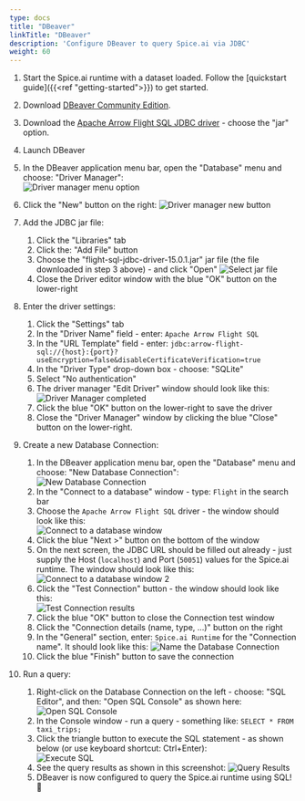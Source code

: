 ```yaml
---
type: docs
title: "DBeaver"
linkTitle: "DBeaver"
description: 'Configure DBeaver to query Spice.ai via JDBC'
weight: 60
---
```


1. Start the Spice.ai runtime with a dataset loaded. Follow the [quickstart guide]({{<ref "getting-started">}}) to get started.

2. Download [DBeaver Community Edition](https://dbeaver.io).

3. Download the [Apache Arrow Flight SQL JDBC driver](https://search.maven.org/search?q=a:flight-sql-jdbc-driver) - choose the "jar" option.

4. Launch DBeaver  

5. In the DBeaver application menu bar, open the "Database" menu and choose: "Driver Manager":      
![Driver manager menu option](https://imagedelivery.net/HyTs22ttunfIlvyd6vumhQ/691d1f83-c1d0-4ad8-ec8d-d8f37ccc9d00/public "Driver manager menu option")

6. Click the "New" button on the right:
![Driver manager new button](https://imagedelivery.net/HyTs22ttunfIlvyd6vumhQ/5783d944-daae-4735-99e9-976f974bc100/public "Driver manager new button")

7. Add the JDBC jar file:
   1. Click the "Libraries" tab
   1. Click the: "Add File" button
   1. Choose the "flight-sql-jdbc-driver-15.0.1.jar" jar file (the file downloaded in step 3 above) - and click "Open"
   ![Select jar file](https://imagedelivery.net/HyTs22ttunfIlvyd6vumhQ/19900f7a-f00f-473d-780e-4a28c2ecd800/public "Select jar file")
   1. Close the Driver editor window with the blue "OK" button on the lower-right   

8. Enter the driver settings:   
   1. Click the "Settings" tab   
   1. In the "Driver Name" field - enter: ```Apache Arrow Flight SQL```   
   1. In the "URL Template" field - enter: ```jdbc:arrow-flight-sql://{host}:{port}?useEncryption=false&disableCertificateVerification=true```
   1. In the "Driver Type" drop-down box - choose: "SQLite"   
   1. Select "No authentication"
   1. The driver manager "Edit Driver" window should look like this:
   ![Driver Manager completed](https://imagedelivery.net/HyTs22ttunfIlvyd6vumhQ/20348c42-117b-4763-80d2-6e615b23ae00/public "Driver Manager completed")   
   1. Click the blue "OK" button on the lower-right to save the driver   
   1. Close the "Driver Manager" window by clicking the blue "Close" button on the lower-right.

   
9. Create a new Database Connection:   
   1. In the DBeaver application menu bar, open the "Database" menu and choose: "New Database Connection":   
   ![New Database Connection](https://imagedelivery.net/HyTs22ttunfIlvyd6vumhQ/acdf7251-4238-44ee-9639-0c557518da00/public "New Database Connection")   
   1. In the "Connect to a database" window - type: ```Flight``` in the search bar   
   1. Choose the ```Apache Arrow Flight SQL``` driver - the window should look like this:   
   ![Connect to a database window](https://imagedelivery.net/HyTs22ttunfIlvyd6vumhQ/61cee5fe-dc75-4ac1-e558-eea3aff4c100/public "Connect to a database window")   
   1. Click the blue "Next >" button on the bottom of the window
   1. On the next screen, the JDBC URL should be filled out already - just supply the Host (`localhost`) and Port (`50051`) values for the Spice.ai runtime. The window should look like this:   
   ![Connect to a database window 2](https://imagedelivery.net/HyTs22ttunfIlvyd6vumhQ/2a2b2fdc-00db-49d3-5359-059b12342b00/public "Connect to a database window 2")
   1. Click the "Test Connection" button - the window should look like this:   
   ![Test Connection results](https://imagedelivery.net/HyTs22ttunfIlvyd6vumhQ/a3fc5f5f-a39f-47ce-7955-4b384ec1ae00/public "Test Connection results")   
   1. Click the blue "OK" button to close the Connection test window
   1. Click the "Connection details (name, type, ...)" button on the right
   1. In the "General" section, enter: `Spice.ai Runtime` for the "Connection name". It should look like this:
   ![Name the Database Connection](https://imagedelivery.net/HyTs22ttunfIlvyd6vumhQ/f6d04fe1-92a1-4082-d4ea-e9daacaca200/public)
   1. Click the blue "Finish" button to save the connection   

10. Run a query:
    1. Right-click on the Database Connection on the left - choose: "SQL Editor", and then: "Open SQL Console" as shown here:      
    ![Open SQL Console](https://imagedelivery.net/HyTs22ttunfIlvyd6vumhQ/642a5885-9e3f-4dd7-ef43-72bfce27bb00/public "Open SQL Console")   
    1. In the Console window - run a query - something like: ```SELECT * FROM taxi_trips;```   
    1. Click the triangle button to execute the SQL statement - as shown below (or use keyboard shortcut: Ctrl+Enter):      
    ![Execute SQL](https://imagedelivery.net/HyTs22ttunfIlvyd6vumhQ/2134e47b-a066-47e9-1d48-06352675f400/public "Execute SQL")   
    1. See the query results as shown in this screenshot:
    ![Query Results](https://imagedelivery.net/HyTs22ttunfIlvyd6vumhQ/0e9f3c0f-2e03-47f9-8d5e-65e078d7e900/public "Query Results")   
    1. DBeaver is now configured to query the Spice.ai runtime using SQL! 🎉